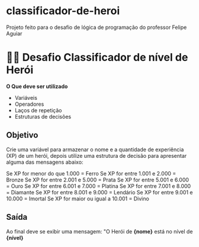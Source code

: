 # classificador-de-heroi
Projeto feito para o desafio de lógica de programação do professor Felipe Aguiar

# 🦸‍♂️ Desafio Classificador de nível de Herói

**O Que deve ser utilizado**

- Variáveis
- Operadores
- Laços de repetição
- Estruturas de decisões

## Objetivo

Crie uma variável para armazenar o nome e a quantidade de experiência (XP) de um herói, depois utilize uma estrutura de decisão para apresentar alguma das mensagens abaixo:

Se XP for menor do que 1.000 = Ferro
Se XP for entre 1.001 e 2.000 = Bronze
Se XP for entre 2.001 e 5.000 = Prata
Se XP for entre 5.001 e 6.000 = Ouro
Se XP for entre 6.001 e 7.000 = Platina
Se XP for entre 7.001 e 8.000 = Diamante
Se XP for entre 8.001 e 9.000 = Lendário
Se XP for entre 9.001 e 10.000 = Imortal
Se XP for maior ou igual a 10.001 = Divino

## Saída

Ao final deve se exibir uma mensagem:
"O Herói de **{nome}** está no nível de **{nível}**